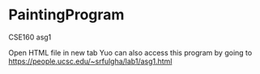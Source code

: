# PaintingProgram
CSE160 asg1

Open HTML file in new tab
Yuo can also access this program by going to https://people.ucsc.edu/~srfulgha/lab1/asg1.html
